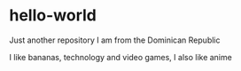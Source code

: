 # hello-world
Just another repository
I am from the Dominican Republic

I like bananas, technology and video games, I also like anime
